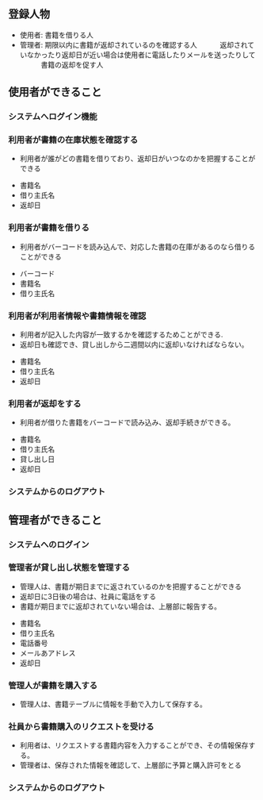  ## 登録人物
  - 使用者: 書籍を借りる人
  - 管理者: 期限以内に書籍が返却されているのを確認する人
　　　返却されていなかったり返却日が近い場合は使用者に電話したりメールを送ったりして
　　　書籍の返却を促す人

 ## 使用者ができること
 ### システムへログイン機能

 ### 利用者が書籍の在庫状態を確認する
  - 利用者が誰がどの書籍を借りており、返却日がいつなのかを把握することができる
  * 書籍名
  * 借り主氏名
  * 返却日

 ### 利用者が書籍を借りる
  - 利用者がバーコードを読み込んで、対応した書籍の在庫があるのなら借りることができる
  * バーコード
  * 書籍名
  * 借り主氏名

 ### 利用者が利用者情報や書籍情報を確認
  - 利用者が記入した内容が一致するかを確認するためことができる.
  - 返却日も確認でき、貸し出しから二週間以内に返却いなければならない。
  * 書籍名
  * 借り主氏名
  * 返却日

 ### 利用者が返却をする
  - 利用者が借りた書籍をバーコードで読み込み、返却手続きができる。
  * 書籍名
  * 借り主氏名
  * 貸し出し日
  * 返却日

  ### システムからのログアウト

## 管理者ができること
 ### システムへのログイン

 ### 管理者が貸し出し状態を管理する
  - 管理人は、書籍が期日までに返されているのかを把握することができる
  - 返却日に3日後の場合は、社員に電話をする
  - 書籍が期日までに返却されていない場合は、上層部に報告する。
  * 書籍名
  * 借り主氏名
  * 電話番号
  * メールあアドレス
  * 返却日

 ### 管理人が書籍を購入する
 - 管理人は、書籍テーブルに情報を手動で入力して保存する。

 ### 社員から書籍購入のリクエストを受ける
 - 利用者は、リクエストする書籍内容を入力することができ、その情報保存する。
 - 管理者は、保存された情報を確認して、上層部に予算と購入許可をとる

 ### システムからのログアウト


